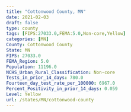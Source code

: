 ```yaml
---
title: "Cottonwood County, MN"
date: 2021-02-03
draft: false
type: county
tags: [FIPS:27033.0,FEMA:5.0,Non-core,Yellow]
categories: [MN]
County: Cottonwood County
State: MN
FIPS: 27033.0
FEMA_Region: 5.0
Population: 11196.0
NCHS_Urban_Rural_Classification: Non-core
Tests_in_prior_14_days: 780.0
Fourteen_day_test_rate_per_100000: 6967.0
Percent_Positivity_in_prior_14_days: 0.059
Level: Yellow
url: /states/MN/cottonwood-county
---
```



